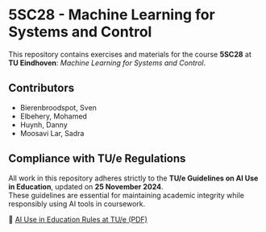 # 5SC28 - Machine Learning for Systems and Control

This repository contains exercises and materials for the course **5SC28** at **TU Eindhoven**: *Machine Learning for Systems and Control*.  

## Contributors

- Bierenbroodspot, Sven  
- Elbehery, Mohamed  
- Huynh, Danny  
- Moosavi Lar, Sadra  

## Compliance with TU/e Regulations

All work in this repository adheres strictly to the **TU/e Guidelines on AI Use in Education**, updated on **25 November 2024**.  
These guidelines are essential for maintaining academic integrity while responsibly using AI tools in coursework.

📄 [AI Use in Education Rules at TU/e (PDF)](https://tuenl.sharepoint.com/sites/intranet-built-environment/SiteAssets/Forms/AllItems.aspx?id=%2Fsites%2Fintranet%2Dbuilt%2Denvironment%2FSiteAssets%2FSitePages%2FAI%2DUse%2Din%2DEducation%281%29%2FAI%2DRules%5FTUe%2Epdf&parent=%2Fsites%2Fintranet%2Dbuilt%2Denvironment%2FSiteAssets%2FSitePages%2FAI%2DUse%2Din%2DEducation%281%29)